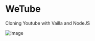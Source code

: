 # WeTube

Cloning Youtube with Vailla and NodeJS

![image](https://user-images.githubusercontent.com/67628586/115141844-70452a00-a079-11eb-94c1-abc1548ac6b4.png)
